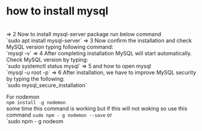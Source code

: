 # how to install mysql
<br>
=> 2
Now to install mysql-server package run below command <br>
`sudo apt install mysql-server`
=> 3
Now confirm the installation and check MySQL version typing following command: <br>
`mysql -v`
=> 4
After completing installation MySQL will start automatically. Check MySQL version by typing: <br>
`sudo systemctl status mysql`
=> 5
and how to open mysql <br>
`mysql -u root -p`
=> 6
After installation, we have to improve MySQL security by typing the following: <br>
`sudo mysql_secure_installation` 

<br>

For nodemon <br>
`npm install -g nodemon`
<br>
some time this command is working but if this will not woking so use this command
`sudo npm - g nodemon --save`
or <br> 
`sudo npm - g nodeom
